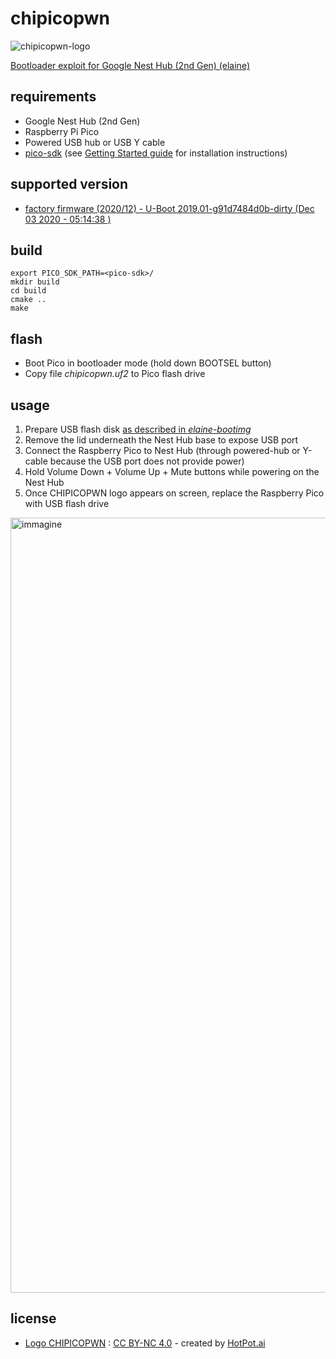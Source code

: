 # chipicopwn
![chipicopwn-logo](./CHIPICOPWN.BMP)

[Bootloader exploit for Google Nest Hub (2nd Gen) (elaine)](https://fredericb.info/2022/06/breaking-secure-boot-on-google-nest-hub-2nd-gen-to-run-ubuntu.html)

## requirements
- Google Nest Hub (2nd Gen)
- Raspberry Pi Pico
- Powered USB hub or USB Y cable
- [pico-sdk](https://github.com/raspberrypi/pico-sdk) (see [Getting Started guide](https://rptl.io/pico-get-started) for installation instructions)

## supported version
- [factory firmware (2020/12) - U-Boot 2019.01-g91d7484d0b-dirty (Dec 03 2020 - 05:14:38 )](https://github.com/sh4tteredd/chipicopwn/tree/main)

## build
```shell
export PICO_SDK_PATH=<pico-sdk>/
mkdir build
cd build
cmake ..
make
```

## flash
- Boot Pico in bootloader mode (hold down BOOTSEL button)
- Copy file *chipicopwn.uf2* to Pico flash drive

## usage

1. Prepare USB flash disk [as described in *elaine-bootimg*](https://github.com/frederic/elaine-bootimg)
2. Remove the lid underneath the Nest Hub base to expose USB port
3. Connect the Raspberry Pico to Nest Hub (through powered-hub or Y-cable because the USB port does not provide power)
4. Hold Volume Down + Volume Up + Mute buttons while powering on the Nest Hub
5. Once CHIPICOPWN logo appears on screen, replace the Raspberry Pico with USB flash drive

<img width="1240" alt="immagine" src="https://github.com/user-attachments/assets/b6687a55-031b-4992-9b0d-a43af93aa4b5" />


## license
- [Logo CHIPICOPWN](./CHIPICOPWN.BMP) : [CC BY-NC 4.0](https://creativecommons.org/licenses/by-nc/4.0/) - created by [HotPot.ai](https://hotpot.ai/s/art-maker/328/yAUpI4GK9kpwlksMAXlQqzEbplOV)
